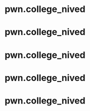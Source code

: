# pwn.college_nived
# pwn.college_nived
# pwn.college_nived
# pwn.college_nived
# pwn.college_nived
